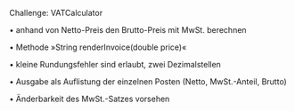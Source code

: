 Challenge: VATCalculator

• anhand von Netto-Preis den Brutto-Preis mit MwSt. berechnen

• Methode »String renderInvoice(double price)«

• kleine Rundungsfehler sind erlaubt, zwei Dezimalstellen

• Ausgabe als Auflistung der einzelnen Posten (Netto, MwSt.-Anteil, Brutto)

• Änderbarkeit des MwSt.-Satzes vorsehen
